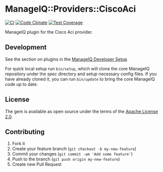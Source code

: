 # ManageIQ::Providers::CiscoAci

[![CI](https://github.com/ManageIQ/manageiq-providers-cisco_aci/actions/workflows/ci.yaml/badge.svg)](https://github.com/ManageIQ/manageiq-providers-cisco_aci/actions/workflows/ci.yaml)
[![Code Climate](https://codeclimate.com/github/ManageIQ/manageiq-providers-cisco_aci.svg)](https://codeclimate.com/github/ManageIQ/manageiq-providers-cisco_aci)
[![Test Coverage](https://codeclimate.com/github/ManageIQ/manageiq-providers-cisco_aci/badges/coverage.svg)](https://codeclimate.com/github/ManageIQ/manageiq-providers-cisco_aci/coverage)

ManageIQ plugin for the Cisco Aci provider.

## Development

See the section on plugins in the [ManageIQ Developer Setup](http://manageiq.org/docs/guides/developer_setup/plugins)

For quick local setup run `bin/setup`, which will clone the core ManageIQ repository under the *spec* directory and setup necessary config files. If you have already cloned it, you can run `bin/update` to bring the core ManageIQ code up to date.

## License

The gem is available as open source under the terms of the [Apache License 2.0](http://www.apache.org/licenses/LICENSE-2.0).

## Contributing

1. Fork it
2. Create your feature branch (`git checkout -b my-new-feature`)
3. Commit your changes (`git commit -am 'Add some feature'`)
4. Push to the branch (`git push origin my-new-feature`)
5. Create new Pull Request
